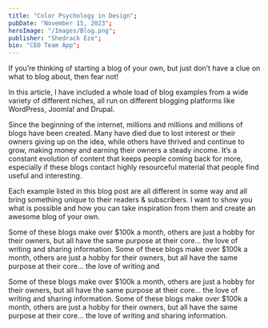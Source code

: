 ```yaml
---
title: "Color Psychology in Design";
pubDate: "November 15, 2023";
heroImage: "/Images/Blog.png";
publisher: "Shedrack Eze";
bio: "CEO Team App";
---
```


If you’re thinking of starting a blog of your own, but just don’t have a clue on what to blog about, then fear not!

In this article, I have included a whole load of blog examples from a wide variety of different niches, all run on different blogging platforms like WordPress, Joomla! and Drupal.

Since the beginning of the internet, millions and millions and millions of blogs have been created. Many have died due to lost interest or their owners giving up on the idea, while others have thrived and continue to grow, making money and earning their owners a steady income. It’s a constant evolution of content that keeps people coming back for more, especially if these blogs contact highly resourceful material that people find useful and interesting.

Each example listed in this blog post are all different in some way and all bring something unique to their readers & subscribers. I want to show you what is possible and how you can take inspiration from them and create an awesome blog of your own.

Some of these blogs make over $100k a month, others are just a hobby for their owners, but all have the same purpose at their core… the love of writing and sharing information.
Some of these blogs make over $100k a month, others are just a hobby for their owners, but all have the same purpose at their core… the love of writing and 

Some of these blogs make over $100k a month, others are just a hobby for their owners, but all have the same purpose at their core… the love of writing and sharing information.
Some of these blogs make over $100k a month, others are just a hobby for their owners, but all have the same purpose at their core… the love of writing and sharing information.